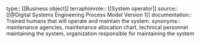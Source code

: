 type:: [[Business object]]
terraphimrole:: [[System operator]]
source:: [[@Digital Systems Engineering Process Model Version 1]]
documentation:: Trained humans that will operate and maintain the system.
synonyms:: maintenance agencies, maintenance allocation chart, technical personnel maintaining the system, organization responsible for maintaining the system
